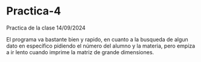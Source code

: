 # Practica-4
Practica de la clase 14/09/2024

El programa va bastante bien y rapido, en cuanto a la busqueda de algun dato en específico pidiendo el número del alumno y la materia, pero empiza a ir lento cuando imprime la matriz de grande dimensiones.
